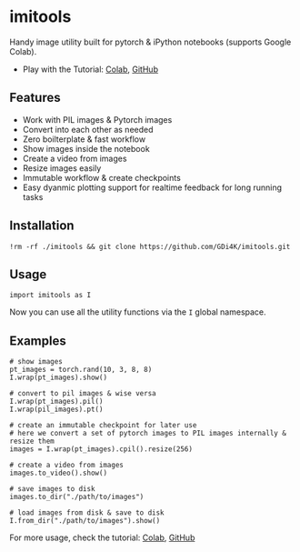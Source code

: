 # imitools

Handy image utility built for pytorch & iPython notebooks (supports Google Colab).

* Play with the Tutorial: [Colab](https://colab.research.google.com/github/GDi4K/imitools/blob/main/docs/tutorial.ipynb), [GitHub](./docs/tutorial.ipynb)

## Features

* Work with PIL images & Pytorch images
* Convert into each other as needed
* Zero boilterplate & fast workflow
* Show images inside the notebook
* Create a video from images
* Resize images easily
* Immutable workflow & create checkpoints
* Easy dyanmic plotting support for realtime feedback for long running tasks

## Installation

```
!rm -rf ./imitools && git clone https://github.com/GDi4K/imitools.git
```

## Usage

```
import imitools as I
```

Now you can use all the utility functions via the `I` global namespace.

## Examples

```
# show images
pt_images = torch.rand(10, 3, 8, 8)
I.wrap(pt_images).show()
```

```
# convert to pil images & wise versa
I.wrap(pt_images).pil()
I.wrap(pil_images).pt()
```

```
# create an immutable checkpoint for later use
# here we convert a set of pytorch images to PIL images internally & resize them
images = I.wrap(pt_images).cpil().resize(256)
```

```
# create a video from images
images.to_video().show()
```

```
# save images to disk
images.to_dir("./path/to/images")
```

```
# load images from disk & save to disk
I.from_dir("./path/to/images").show()
```

For more usage, check the tutorial: [Colab](https://colab.research.google.com/github/GDi4K/imitools/blob/main/docs/tutorial.ipynb), [GitHub](./docs/tutorial.ipynb)
